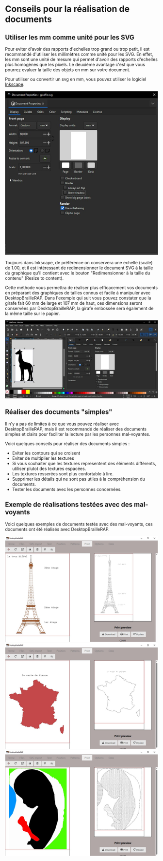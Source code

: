 # Conseils pour la réalisation de documents

## Utiliser les mm comme unité pour les SVG

Pour eviter d'avoir des rapports d'echelles trop grand ou trop petit, il est recommandé d'utiliser les millimètres comme unité pour les SVG. En effet, les mm sont une unité de mesure qui permet d'avoir des rapports d'echelles plus homogènes que les pixels. Le deuxième avantage c'est que vous pourrez evaluer la taille des objets en mm sur votre document.

Pour utiliser ou convertir un svg en mm, vous pouvez utiliser le logiciel [Inkscape](https://inkscape.org).

![Formulaire de configuration des unités dans Inkscape](IMG/inkscape1.jpg)

Toujours dans Inkscape, de préférence on conservera une echelle (scale) de 1.00, et il est intéressant de redimensionner le document SVG à la taille du graphique qu'il contient avec le bouton "Redimensionner à la taille du contenu" (Resize to content).

Cette méthode vous permettra de réaliser plus efficacement vos documents en préparant des graphiques de tailles connus et facile à manipuler avec DesktopBrailleRAP. Dans l'exemple qui suit vous pouvez constater que la girafe fait 60 mm de large et 107 mm de haut, ces dimensions seront conservées par DesktopBrailleRAP, la girafe embossée sera également de la même taille sur le papier.

![Exemple de graphique](./IMG/insckape2.svg.jpg)

## Réaliser des documents "simples"

Il n'y a pas de limites à ce que vous pouvez réaliser avec DesktopBrailleRAP, mais il est recommandé de réaliser des documents simples et clairs pour faciliter la lecture par les personnes mal-voyantes. 

Voici quelques conseils pour réaliser des documents simples :
- Eviter les contours qui se croisent
- Eviter de multiplier les textures
- Si vous souhaiter que les textures representent des éléments différents, utiliser plutot des textures espacées. 
- Les textures resserées sont plus confortable à lire.
- Supprimer les détails qui ne sont pas utiles à la compréhension du documents.
- Tester les documents avec les personnes concernées.

## Exemple de réalisations testées avec des mal-voyants

Voici quelques exemples de documents testés avec des mal-voyants, ces documents ont été réalisés avec DesktopBrailleRAP.

![Capture d'écran de l'application avec une tour eiffel](IMG/eiffel.jpg)
![Capture d'écran de l'application avec une carte de France](IMG/francemap.jpg)
![Capture d'écran de l'application avec une echographie](IMG/echographie.jpg)

